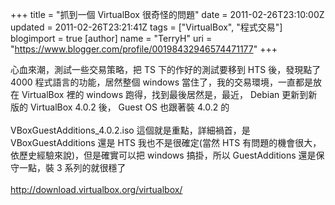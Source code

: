 +++
title = "抓到一個 VirtualBox 很奇怪的問題"
date = 2011-02-26T23:10:00Z
updated = 2011-02-26T23:21:41Z
tags = ["VirtualBox", "程式交易"]
blogimport = true 
[author]
	name = "TerryH"
	uri = "https://www.blogger.com/profile/00198432946574471177"
+++

心血來潮，測試一些交易策略，把 TS 下的作好的測試要移到 HTS 後，發現點了 4000 程式語言的功能，居然整個 windows 當住了，我的交易環境，一直都是放在 VirtualBox 裡的 windows 跑得，找到最後居然是，最近， Debian 更新到新版的 VirtualBox 4.0.2 後， Guest OS 也跟著裝 4.0.2 的 <br /><br />VBoxGuestAdditions_4.0.2.iso 這個就是重點，詳細禍首，是 VBoxGuestAdditions 還是 HTS 我也不是很確定(當然 HTS 有問題的機會很大，依歷史經驗來說)，但是確實可以把 windows 搞掛，所以 GuestAdditions 還是保守一點，裝 3 系列的就很穩了<br /><br /><a href="http://download.virtualbox.org/virtualbox/">http://download.virtualbox.org/virtualbox/</a>

